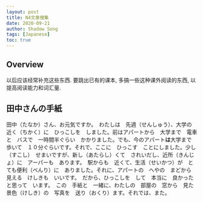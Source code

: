 ```yaml
---
layout: post
title: N4文章搜集
date: 2020-09-21
author: Shadow Song
tags: [Japanese]
toc: true
---
```


## Overview

以后应该经常补充这些东西. 要跳出已有的课本, 多搞一些这种课外阅读的东西, 以提高阅读能力和词汇量. 

## 田中さんの手紙

田中（たなか）さん、お元気ですか。　わたしは　先週（せんしゅう）、大学の　近く（ちかく）に　ひっこしを　しました。前はアパートから　大学まで　電車と　バスで　一時間半ぐらい　かかりました。でも、今のアパート**は**大学まで　歩いて　１０分ぐらいです。それで、ここに　ひっこす　ことにしました。少し（すこし）　せまいですが、新し（あたらし）くて　されいだし、近所（きんじょ）に　アーパーも　あります。　駅からも　近くて、生活（せいかつ）が　とても便利（べんり）に　ありました。それに、アパートの　へやの　まどから　見える　けしきも　いいです。　だから、ひっこしを　して　本当に　良かったと思って　います。　この　手紙と　一緒に、わたしの　部屋の　窓から　見た　景色（けしき）の　写真を　送り（おくり）ます。それでは、また。　